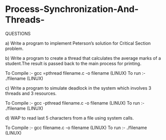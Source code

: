 # Process-Synchronization-And-Threads-
QUESTIONS

a) Write a program to implement Peterson’s solution for Critical
Section problem.

b) Write a program to create a thread that calculates the average marks of a student.The result is passed back to the main process for printing.

To Compile :- gcc =pthread filename.c -o filename (LINUX)
To run :- ./filename (LINUX)

c) Write a program to simulate deadlock in the system which involves 3 threads and 3 resources.

To Compile :- gcc -pthread filename.c -o filename (LINUX)
To run :- ./filename (LINUX)

d) WAP to read last 5 characters from a file using system calls.

To Compile :- gcc filename.c -o filename (LINUX)
To run :- ./filename (LINUX)
